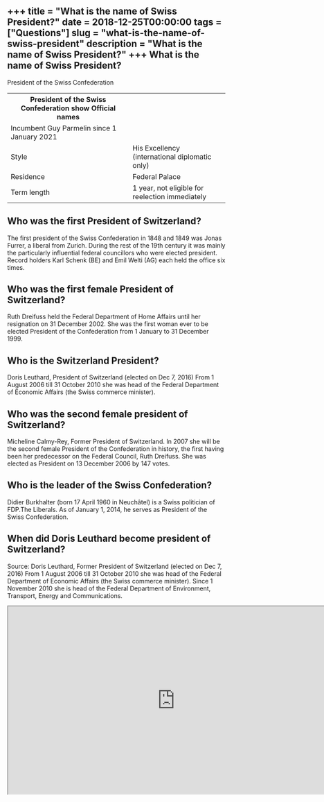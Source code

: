 +++
title = "What is the name of Swiss President?"
date = 2018-12-25T00:00:00
tags = ["Questions"]
slug = "what-is-the-name-of-swiss-president"
description = "What is the name of Swiss President?"
+++
What is the name of Swiss President?
------------------------------------

President of the Swiss Confederation

<table><tr><th>President of the Swiss Confederation show Official names</th></tr><tr><td>Incumbent Guy Parmelin since 1 January 2021</td></tr><tr><td>Style</td><td>His Excellency (international diplomatic only)</td></tr><tr><td>Residence</td><td>Federal Palace</td></tr><tr><td>Term length</td><td>1 year, not eligible for reelection immediately</td></tr></table>

Who was the first President of Switzerland?
-------------------------------------------

The first president of the Swiss Confederation in 1848 and 1849 was Jonas Furrer, a liberal from Zurich. During the rest of the 19th century it was mainly the particularly influential federal councillors who were elected president. Record holders Karl Schenk (BE) and Emil Welti (AG) each held the office six times.

Who was the first female President of Switzerland?
--------------------------------------------------

Ruth Dreifuss held the Federal Department of Home Affairs until her resignation on 31 December 2002. She was the first woman ever to be elected President of the Confederation from 1 January to 31 December 1999.

Who is the Switzerland President?
---------------------------------

Doris Leuthard, President of Switzerland (elected on Dec 7, 2016) From 1 August 2006 till 31 October 2010 she was head of the Federal Department of Economic Affairs (the Swiss commerce minister).

Who was the second female president of Switzerland?
---------------------------------------------------

Micheline Calmy-Rey, Former President of Switzerland. In 2007 she will be the second female President of the Confederation in history, the first having been her predecessor on the Federal Council, Ruth Dreifuss. She was elected as President on 13 December 2006 by 147 votes.

Who is the leader of the Swiss Confederation?
---------------------------------------------

Didier Burkhalter (born 17 April 1960 in Neuchâtel) is a Swiss politician of FDP.The Liberals. As of January 1, 2014, he serves as President of the Swiss Confederation.

When did Doris Leuthard become president of Switzerland?
--------------------------------------------------------

Source: Doris Leuthard, Former President of Switzerland (elected on Dec 7, 2016) From 1 August 2006 till 31 October 2010 she was head of the Federal Department of Economic Affairs (the Swiss commerce minister). Since 1 November 2010 she is head of the Federal Department of Environment, Transport, Energy and Communications.

<iframe allow="accelerometer; autoplay; clipboard-write; encrypted-media; gyroscope; picture-in-picture" allowfullscreen="" class="__youtube_prefs__  epyt-is-override  no-lazyload" data-no-lazy="1" data-origheight="433" data-origwidth="770" data-skipgform_ajax_framebjll="" height="433" id="_ytid_46521" loading="lazy" src="https://www.youtube.com/embed/BasUVTkA4hw?enablejsapi=1&autoplay=0&cc_load_policy=0&cc_lang_pref=&iv_load_policy=1&loop=0&modestbranding=0&rel=1&fs=1&playsinline=0&autohide=2&theme=dark&color=red&controls=1&" title="YouTube player" width="770"></iframe>